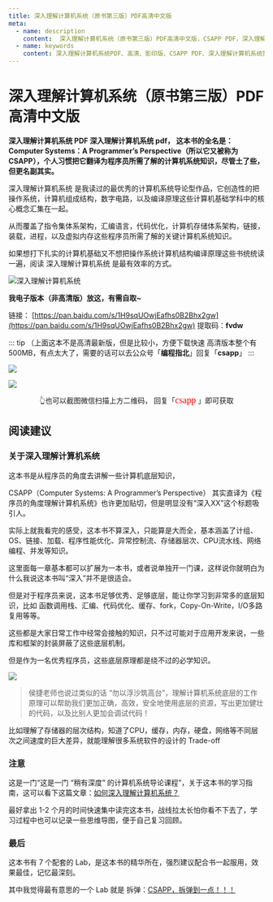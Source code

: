 ```yaml
---
title: 深入理解计算机系统（原书第三版）PDF高清中文版
meta:
  - name: description
    content:  深入理解计算机系统（原书第三版）PDF高清中文版，CSAPP PDF，深入理解计算机系统PDF下载
  - name: keywords
    content: 深入理解计算机系统PDF、高清、影印版、CSAPP PDF、深入理解计算机系统第三版
---
```


# 深入理解计算机系统（原书第三版）PDF高清中文版

**深入理解计算机系统 PDF 深入理解计算机系统 pdf， 这本书的全名是：Computer Systems：A Programmer’s Perspective（所以它又被称为 CSAPP），个人习惯把它翻译为程序员所需了解的计算机系统知识，尽管土了些，但更名副其实。**

深入理解计算机系统 是我读过的最优秀的计算机系统导论型作品，它创造性的把操作系统，计算机组成结构，数字电路，以及编译原理这些计算机基础学科中的核心概念汇集在一起。

从而覆盖了指令集体系架构，汇编语言，代码优化，计算机存储体系架构，链接，装载，进程，以及虚拟内存这些程序员所需了解的关键计算机系统知识。

如果想打下扎实的计算机基础又不想把操作系统计算机结构编译原理这些书统统读一遍，阅读 深入理解计算机系统 是最有效率的方式。

![深入理解计算机系统](https://cdn.how2cs.cn/gzh/008i3skNgy1gwjoj9uq7zj30z30u0n2a.jpg)


**我电子版本（非高清版）放这，有需自取~**

链接： [https://pan.baidu.com/s/1H9sqUOwjEafhs0B2Bhx2gw](https://pan.baidu.com/s/1H9sqUOwjEafhs0B2Bhx2gw)
提取码：**fvdw**


::: tip
（上面这本不是高清最新版，但是比较小，方便下载快速
高清版本整个有 500MB，有点太大了，需要的话可以去公众号「**编程指北**」回复「**csapp**」
:::

![](https://cdn.how2cs.cn/csguide/114540.png)

![](https://cdn.how2cs.cn/csguide/095140.jpg)

<center>👆也可以截图微信扫描上方二维码， 回复「<font face="黑体" size=4 color="red">csapp</font>
」即可获取</center>

## 阅读建议

### 关于深入理解计算机系统

这本书是从程序员的角度去讲解一些计算机底层知识，

CSAPP（Computer Systems: A Programmer’s Perspective） 其实直译为《程序员的角度理解计算机系统》也许更加贴切，但是明显没有“深入XX”这个标题吸引人。

实际上就我看完的感受，这本书不算深入，只能算是大而全，基本涵盖了计组、OS、链接、加载、程序性能优化、异常控制流、存储器层次、CPU流水线、网络编程、并发等知识。

这里面每一章基本都可以扩展为一本书，或者说单独开一门课，这样说你就明白为什么我说这本书叫“深入”并不是很适合。

但是对于程序员来说，这本书足够优秀、足够底层，能让你学习到非常多的底层知识，比如 函数调用栈、汇编、代码优化、缓存、fork，Copy-On-Write，I/O多路复用等等。

这些都是大家日常工作中经常会接触的知识，只不过可能对于应用开发来说，一些库和框架的封装屏蔽了这些底层机制。

但是作为一名优秀程序员，这些底层原理都是绕不过的必学知识。

![](https://cdn.how2cs.cn/gzh/008i3skNgy1gwjobkijtej315g0lk40s.jpg)

> 侯捷老师也说过类似的话 “勿以浮沙筑高台”，理解计算机系统底层的工作原理可以帮助我们更加正确，高效，安全地使用底层的资源，写出更加健壮的代码，以及比别人更加会调试代码！

比如理解了存储器的层次结构，知道了CPU，缓存，内存，硬盘，网络等不同层次之间速度的巨大差异，就能理解很多系统软件的设计的 Trade-off

### 注意

这是一门“这是一门 “稍有深度” 的计算机系统导论课程”，关于这本书的学习指南，这可以看下这篇文章：[如何深入理解计算机系统？](https://mp.weixin.qq.com/s/YYfBXQhxGOqRCv5qDCkdkQ)

最好拿出 1-2 个月的时间快速集中读完这本书，战线拉太长怕你看不下去了，学习过程中也可以记录一些思维导图，便于自己复习回顾。

### 最后

这本书有 7 个配套的 Lab，是这本书的精华所在，强烈建议配合书一起服用，效果最佳，记忆最深刻。

其中我觉得最有意思的一个 Lab 就是 拆弹：[CSAPP，拆弹到一点！！！](https://mp.weixin.qq.com/s/Dg0Cn8M96Z0oMFrSyhA60g)

